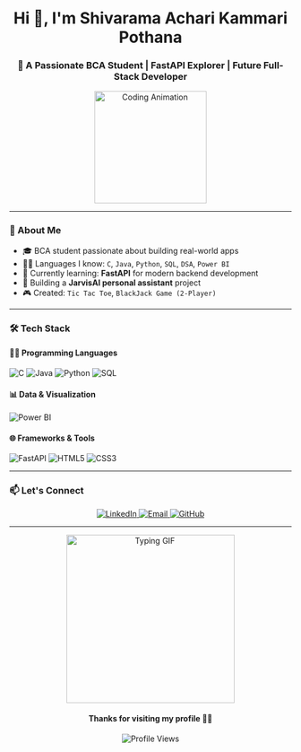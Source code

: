 <h1 align="center">Hi 👋, I'm Shivarama Achari Kammari Pothana</h1>
<h3 align="center">🚀 A Passionate BCA Student | FastAPI Explorer | Future Full-Stack Developer</h3>

<p align="center">
  <img src="https://media.giphy.com/media/ZVik7pBtu9dNS/giphy.gif" width="200" alt="Coding Animation">
</p>

---

### 🧠 About Me
- 🎓 BCA student passionate about building real-world apps
- 👨‍💻 Languages I know: `C`, `Java`, `Python`, `SQL`, `DSA`, `Power BI`
- 🔧 Currently learning: **FastAPI** for modern backend development
- 🧠 Building a **JarvisAI personal assistant** project
- 🎮 Created: `Tic Tac Toe`, `BlackJack Game (2-Player)`

---

### 🛠️ Tech Stack

#### 👨‍💻 Programming Languages
![C](https://img.shields.io/badge/C-00599C?style=for-the-badge&logo=c&logoColor=white)
![Java](https://img.shields.io/badge/Java-ED8B00?style=for-the-badge&logo=java&logoColor=white)
![Python](https://img.shields.io/badge/Python-3776AB?style=for-the-badge&logo=python&logoColor=white)
![SQL](https://img.shields.io/badge/SQL-4479A1?style=for-the-badge&logo=mysql&logoColor=white)

#### 📊 Data & Visualization
![Power BI](https://img.shields.io/badge/Power%20BI-F2C811?style=for-the-badge&logo=powerbi&logoColor=black)

#### 🌐 Frameworks & Tools
![FastAPI](https://img.shields.io/badge/FastAPI-009688?style=for-the-badge&logo=fastapi&logoColor=white)
![HTML5](https://img.shields.io/badge/HTML5-E34F26?style=for-the-badge&logo=html5&logoColor=white)
![CSS3](https://img.shields.io/badge/CSS3-1572B6?style=for-the-badge&logo=css3&logoColor=white)

---

### 📫 Let's Connect

<p align="center">
  <a href="https://www.linkedin.com/in/shivarama-achari-kammari-pothana-624a1436b" target="_blank">
    <img src="https://img.shields.io/badge/LinkedIn-blue?style=for-the-badge&logo=linkedin" alt="LinkedIn" />
  </a>
  <a href="mailto:sr8452588@gmail.com">
    <img src="https://img.shields.io/badge/Gmail-D14836?style=for-the-badge&logo=gmail&logoColor=white" alt="Email" />
  </a>
  <a href="https://github.com/Shiva2629">
    <img src="https://img.shields.io/badge/GitHub-100000?style=for-the-badge&logo=github&logoColor=white" alt="GitHub" />
  </a>
</p>

---

<p align="center">
  <img src="https://media.giphy.com/media/qgQUggAC3Pfv687qPC/giphy.gif" width="300" alt="Typing GIF" />
</p>

<h4 align="center">Thanks for visiting my profile 🙏✨</h4>
<p align="center">
  <img src="https://komarev.com/ghpvc/?username=Shiva2629&color=brightgreen" alt="Profile Views"/>
</p>
